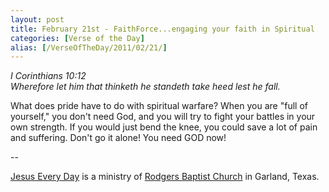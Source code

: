```yaml
---
layout: post
title: February 21st - FaithForce...engaging your faith in Spiritual
categories: [Verse of the Day]
alias: [/VerseOfTheDay/2011/02/21/]
---
```


_I Corinthians 10:12  
Wherefore let him that thinketh he standeth take heed lest he
fall._

What does pride have to do with spiritual warfare? When you are
"full of yourself," you don't need God, and you will try to fight
your battles in your own strength. If you would just bend the knee,
you could save a lot of pain and suffering. Don't go it alone! You
need GOD now!

 --

<a href=http://jesuseveryday.net>Jesus Every Day</a> is a ministry of <a href=http://rodgersbaptist.net>Rodgers Baptist Church</a> in Garland, Texas.
